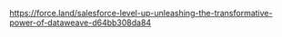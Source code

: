 https://force.land/salesforce-level-up-unleashing-the-transformative-power-of-dataweave-d64bb308da84
